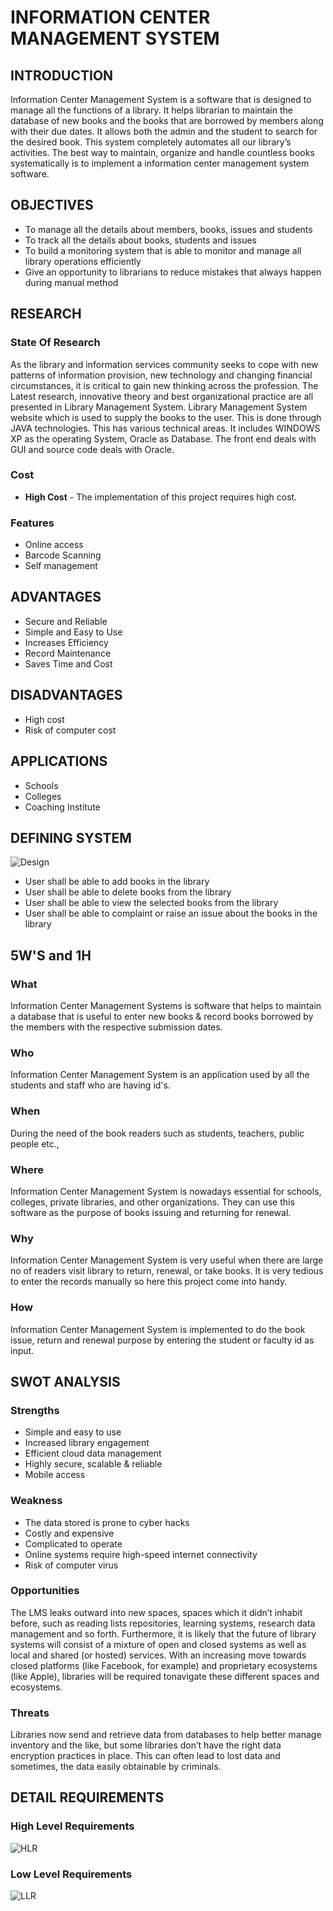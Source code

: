 # INFORMATION CENTER MANAGEMENT SYSTEM

## INTRODUCTION

Information Center Management System is a software that is designed to manage all the functions of a library. It helps librarian to maintain the database of new books and the books that are borrowed by members along with their due dates. It allows both the admin and the student to search for the desired book. This system completely automates all our library’s activities. The best way to maintain, organize and handle countless books systematically is to implement a information center management system software. 

## OBJECTIVES

* To manage all the details about members, books, issues and students
* To track all the details about books, students and issues
* To build a monitoring system that is able to monitor and manage all library operations efficiently
* Give an opportunity to librarians to reduce mistakes that always happen during manual method

## RESEARCH

### State Of Research

As the library and information services community seeks to cope with new patterns of information provision, new technology and changing financial circumstances, it is critical to gain new thinking across the profession. The Latest research, innovative theory and best organizational practice are all presented in Library Management System. Library Management System website which is used to supply the books to the user. This is done through JAVA technologies. This has various technical areas. It includes WINDOWS XP as the operating System, Oracle as Database. The front end deals with GUI and source code deals with Oracle. 

### Cost

* **High Cost** - The implementation of this project requires high cost.

### Features

* Online access
* Barcode Scanning
* Self management

## ADVANTAGES

* Secure and Reliable
* Simple and Easy to Use
* Increases Efficiency
* Record Maintenance
* Saves Time and Cost

## DISADVANTAGES

* High cost
* Risk of computer cost

## APPLICATIONS

* Schools
* Colleges
* Coaching Institute

## DEFINING SYSTEM

![Design](https://user-images.githubusercontent.com/98836479/153248742-ee472496-2474-4faf-84b1-e01de99e051a.PNG)


* User shall be able to add books in the library
* User shall be able to delete books from the library
* User shall be able to view the selected books from the library
* User shall be able to complaint or raise an issue about the books in the library

## 5W'S and 1H

### What

Information Center Management Systems is software that helps to maintain a database that is useful to enter new books & record books borrowed by the members with the respective submission dates.

### Who

Information Center Management System is an application used by all the students and staff who are having id's.

### When

During the need of the book readers such as students, teachers, public people etc.,

### Where

Information Center Management System is nowadays essential for schools, colleges, private libraries, and other organizations. They can use this software as the purpose of books issuing and returning for renewal.

### Why

Information Center Management System is very useful when there are large no of readers visit library to return, renewal, or take books. It is very tedious to enter the records manually so here this project come into handy.

### How

Information Center Management System is implemented to do the book issue, return and renewal purpose by entering the student or faculty id as input.

## SWOT ANALYSIS

### Strengths

* Simple and easy to use
* Increased library engagement
* Efficient cloud data management
* Highly secure, scalable & reliable
* Mobile access

### Weakness

* The data stored is prone to cyber hacks
* Costly and expensive
* Complicated to operate
* Online systems require high-speed internet connectivity
* Risk of computer virus

### Opportunities

The LMS leaks outward into new spaces, spaces which it didn’t inhabit before, such as reading lists repositories, learning systems, research data management and so forth. Furthermore, it is likely that the future of library systems will consist of a mixture of open and closed systems as well as local and shared (or hosted) services. With an increasing move towards closed platforms (like Facebook, for example) and proprietary ecosystems (like Apple), libraries will be required tonavigate these different spaces and ecosystems.

### Threats

Libraries now send and retrieve data from databases to help better manage inventory and the like, but some libraries don’t have the right data encryption practices in place. This can often lead to lost data and sometimes, the data easily obtainable by criminals.

## DETAIL REQUIREMENTS

### High Level Requirements

![HLR](https://user-images.githubusercontent.com/98836479/153268400-f4c31cc9-ed76-4a78-bce9-059049e4522f.PNG)

### Low Level Requirements

![LLR](https://user-images.githubusercontent.com/98836479/156163430-0b31f65b-a3e2-4185-b5dc-b20ac4c06f6e.PNG)





